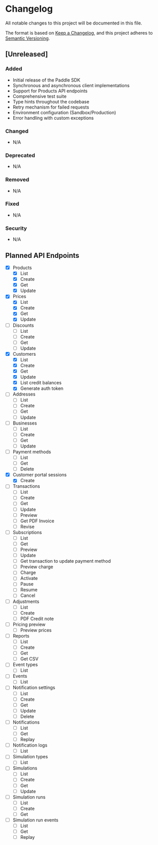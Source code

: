 # Changelog

All notable changes to this project will be documented in this file.

The format is based on [Keep a Changelog](https://keepachangelog.com/en/1.0.0/),
and this project adheres to [Semantic Versioning](https://semver.org/spec/v2.0.0.html).

## [Unreleased]

### Added
- Initial release of the Paddle SDK
- Synchronous and asynchronous client implementations
- Support for Products API endpoints
- Comprehensive test suite
- Type hints throughout the codebase
- Retry mechanism for failed requests
- Environment configuration (Sandbox/Production)
- Error handling with custom exceptions

### Changed
- N/A

### Deprecated
- N/A

### Removed
- N/A

### Fixed
- N/A

### Security
- N/A

## Planned API Endpoints

- [x] Products
  - [x] List
  - [x] Create
  - [x] Get
  - [x] Update

- [x] Prices
  - [x] List
  - [x] Create
  - [x] Get
  - [x] Update

- [ ] Discounts
  - [ ] List
  - [ ] Create
  - [ ] Get
  - [ ] Update
  
- [x] Customers
  - [x] List
  - [x] Create
  - [x] Get
  - [x] Update
  - [x] List credit balances
  - [x] Generate auth token

- [ ] Addresses
  - [ ] List
  - [ ] Create
  - [ ] Get
  - [ ] Update

- [ ] Businesses
  - [ ] List
  - [ ] Create
  - [ ] Get
  - [ ] Update

- [ ] Payment methods
  - [ ] List
  - [ ] Get
  - [ ] Delete

- [x] Customer portal sessions
  - [x] Create

- [ ] Transactions
  - [ ] List
  - [ ] Create
  - [ ] Get
  - [ ] Update
  - [ ] Preview
  - [ ] Get PDF Invoice
  - [ ] Revise

- [ ] Subscriptions
  - [ ] List
  - [ ] Get
  - [ ] Preview
  - [ ] Update
  - [ ] Get transaction to update payment method
  - [ ] Preview charge
  - [ ] Charge
  - [ ] Activate
  - [ ] Pause
  - [ ] Resume
  - [ ] Cancel

- [ ] Adjustments
  - [ ] List
  - [ ] Create
  - [ ] PDF Credit note

- [ ] Pricing preview
  - [ ] Preview prices

- [ ] Reports
  - [ ] List
  - [ ] Create
  - [ ] Get
  - [ ] Get CSV

- [ ] Event types
  - [ ] List

- [ ] Events
  - [ ] List

- [ ] Notification settings
  - [ ] List
  - [ ] Create
  - [ ] Get
  - [ ] Update
  - [ ] Delete

- [ ] Notifications
  - [ ] List
  - [ ] Get
  - [ ] Replay

- [ ] Notification logs
  - [ ] List

- [ ] Simulation types
  - [ ] List

- [ ] Simulations
  - [ ] List
  - [ ] Create
  - [ ] Get
  - [ ] Update

- [ ] Simulation runs
  - [ ] List
  - [ ] Create
  - [ ] Get

- [ ] Simulation run events
  - [ ] List
  - [ ] Get
  - [ ] Replay